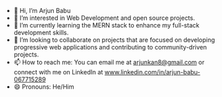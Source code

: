 - 👋 Hi, I’m Arjun Babu
- 👀 I’m interested in Web Development and open source projects.
- 🌱 I’m currently learning the MERN stack to enhance my full-stack development skills.
- 💞️ I’m looking to collaborate on projects that are focused on developing progressive web applications and contributing to community-driven projects.
- 📫 How to reach me: You can email me at arjunkan8@gmail.com or connect with me on LinkedIn at www.linkedin.com/in/arjun-babu-067715289
- 😄 Pronouns: He/Him

<!---
arjun897babu/arjun897babu is a ✨ special ✨ repository because its `README.md` (this file) appears on your GitHub profile.
You can click the Preview link to take a look at your changes.
--->
